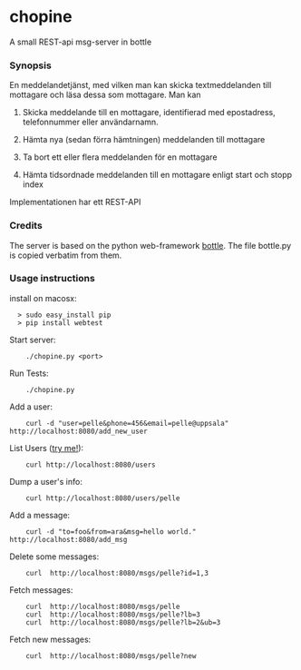 # chopine
A small REST-api msg-server in bottle

### Synopsis

En meddelandetjänst, med vilken man kan skicka textmeddelanden till
mottagare och läsa dessa som mottagare. Man kan

1. Skicka meddelande till en mottagare, identifierad med epostadress,
telefonnummer eller användarnamn.

2. Hämta nya (sedan förra hämtningen) meddelanden till mottagare

3. Ta bort ett eller flera meddelanden för en mottagare

4. Hämta tidsordnade meddelanden till en mottagare enligt start och stopp index

Implementationen har ett REST-API

### Credits

The server is based on the python web-framework [bottle](https://github.com/bottlepy/bottle).
The file bottle.py is copied verbatim from them.

### Usage instructions 

install on macosx:
```
  > sudo easy_install pip
  > pip install webtest 
```

Start server:
```
    ./chopine.py <port>
```
Run Tests:
```
    ./chopine.py
```

Add a user:
```
    curl -d "user=pelle&phone=456&email=pelle@uppsala" http://localhost:8080/add_new_user
```

List Users ([try me!](http://localhost:8080/users)):
```
    curl http://localhost:8080/users
```

Dump a user's info:
```
    curl http://localhost:8080/users/pelle
```

Add a message:
```
    curl -d "to=foo&from=ara&msg=hello world." http://localhost:8080/add_msg
```

Delete some messages:
```
    curl  http://localhost:8080/msgs/pelle?id=1,3
```

Fetch messages:
```
    curl  http://localhost:8080/msgs/pelle
    curl  http://localhost:8080/msgs/pelle?lb=3
    curl  http://localhost:8080/msgs/pelle?lb=2&ub=3
```

Fetch new messages:
```
    curl  http://localhost:8080/msgs/pelle?new
```
